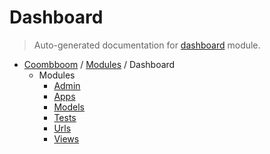# Dashboard

> Auto-generated documentation for [dashboard](..\..\dashboard\__init__.py) module.

- [Coombboom](..\README.md#coombboom-index) / [Modules](..\MODULES.md#coombboom-modules) / Dashboard
    - Modules
        - [Admin](admin.md#admin)
        - [Apps](apps.md#apps)
        - [Models](models.md#models)
        - [Tests](tests.md#tests)
        - [Urls](urls.md#urls)
        - [Views](views.md#views)
